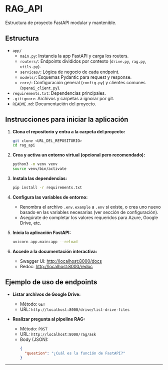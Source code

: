 # RAG_API

Estructura de proyecto FastAPI modular y mantenible.

## Estructura

- `app/`
  - `main.py`: Instancia la app FastAPI y carga los routers.
  - `routers/`: Endpoints divididos por contexto (`drive.py`, `rag.py`, `utils.py`).
  - `services/`: Lógica de negocio de cada endpoint.
  - `models/`: Esquemas Pydantic para request y response.
  - `core/`: Configuración general (`config.py`) y clientes comunes (`openai_client.py`).
- `requirements.txt`: Dependencias principales.
- `.gitignore`: Archivos y carpetas a ignorar por git.
- `README.md`: Documentación del proyecto.

## Instrucciones para iniciar la aplicación

1. **Clona el repositorio y entra a la carpeta del proyecto:**
   ```sh
   git clone <URL_DEL_REPOSITORIO>
   cd rag_api
   ```

2. **Crea y activa un entorno virtual (opcional pero recomendado):**
   ```sh
   python3 -m venv venv
   source venv/bin/activate
   ```

3. **Instala las dependencias:**
   ```sh
   pip install -r requirements.txt
   ```

4. **Configura las variables de entorno:**
   - Renombra el archivo `.env.example` a `.env` si existe, o crea uno nuevo basado en las variables necesarias (ver sección de configuración).
   - Asegúrate de completar los valores requeridos para Azure, Google Drive, etc.

5. **Inicia la aplicación FastAPI:**
   ```sh
   uvicorn app.main:app --reload
   ```

6. **Accede a la documentación interactiva:**
   - Swagger UI: [http://localhost:8000/docs](http://localhost:8000/docs)
   - Redoc: [http://localhost:8000/redoc](http://localhost:8000/redoc)

## Ejemplo de uso de endpoints

- **Listar archivos de Google Drive:**
  - Método: `GET`
  - URL: `http://localhost:8000/drive/list-drive-files`

- **Realizar pregunta al pipeline RAG:**
  - Método: `POST`
  - URL: `http://localhost:8000/rag/ask`
  - Body (JSON):
    ```json
    {
      "question": "¿Cuál es la función de FastAPI?"
    }
    ```

---
